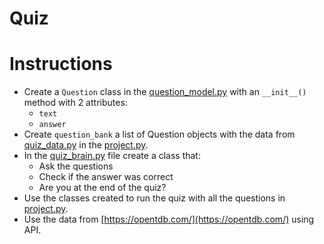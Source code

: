 # Quiz

# Instructions

- Create a `Question` class in the [question_model.py](question_model.py) with an `__init__()` method with 2 attributes: 
    - `text`
    - `answer`   
- Create `question_bank` a list of Question objects with the data from [quiz_data.py](quiz_data.py) in the [project.py](project.py).
- In the [quiz_brain.py](quiz_brain.py) file create a class that:
  - Ask the questions
  - Check if the answer was correct
  - Are you at the end of the quiz?
- Use the classes created to run the quiz with all the questions in [project.py](project.py).
- Use the data from [https://opentdb.com/](https://opentdb.com/) using API.

